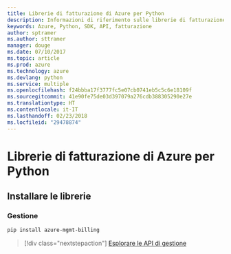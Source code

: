 ```yaml
---
title: Librerie di fatturazione di Azure per Python
description: Informazioni di riferimento sulle librerie di fatturazione di Azure per Python
keywords: Azure, Python, SDK, API, fatturazione
author: sptramer
ms.author: sttramer
manager: douge
ms.date: 07/10/2017
ms.topic: article
ms.prod: azure
ms.technology: azure
ms.devlang: python
ms.service: multiple
ms.openlocfilehash: f24bbba17f3777fc5e07cb0741eb5c5c6e18109f
ms.sourcegitcommit: 41e90fe75de03d397079a276cdb388305290e27e
ms.translationtype: HT
ms.contentlocale: it-IT
ms.lasthandoff: 02/23/2018
ms.locfileid: "29478874"
---
```

# <a name="azure-billing-libraries-for-python"></a>Librerie di fatturazione di Azure per Python

## <a name="install-the-libraries"></a>Installare le librerie


### <a name="management"></a>Gestione

```bash
pip install azure-mgmt-billing
```
> [!div class="nextstepaction"]
> [Esplorare le API di gestione](/python/api/overview/azure/billing/management)